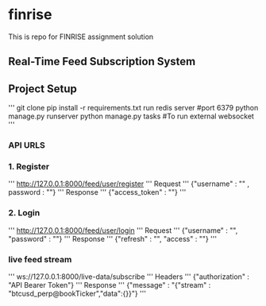 # finrise
This is repo for FINRISE assignment solution

## Real-Time Feed Subscription System

## Project Setup

'''
git clone
pip install -r requirements.txt
run redis server #port 6379
python manage.py runserver
python manage.py tasks #To run external websocket
'''

### API URLS

### 1. Register
'''
http://127.0.0.1:8000/feed/user/register
'''
Request
'''
{"username" : "" , password : ""}
'''
Response
'''
{"access_token" : ""}
'''

### 2. Login
'''
http://127.0.0.1:8000/feed/user/login
'''
Request
'''
{"username" : "", "password" : ""}
'''
Response
'''
{"refresh" : "", "access" : ""}
'''

### live feed stream
'''
ws://127.0.0.1:8000/live-data/subscribe
'''
Headers
'''
{"authorization" : "API Bearer Token"}
'''
Response
'''
{"message" : "{"stream" : "btcusd_perp@bookTicker","data":{}}"}
'''
